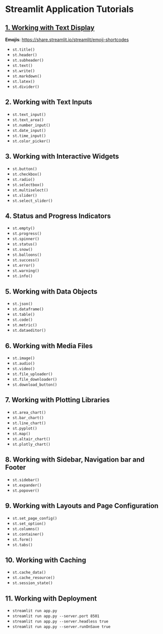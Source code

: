 # Streamlit Application Tutorials

## [1. Working with Text Display](<../Streamlit/Streamlit_Tutorial/01_working_with_text_display.py>)

**Emojis**: https://share.streamlit.io/streamlit/emoji-shortcodes

- `st.title()`
- `st.header()`
- `st.subheader()`
- `st.text()`
- `st.write()`
- `st.markdown()`
- `st.latex()`
- `st.divider()`

## 2. Working with Text Inputs
- `st.text_input()`
- `st.text_area()`
- `st.number_input()`
- `st.date_input()`
- `st.time_input()`
- `st.color_picker()`

## 3. Working with Interactive Widgets
- `st.button()`
- `st.checkbox()`
- `st.radio()`
- `st.selectbox()`
- `st.multiselect()`
- `st.slider()`
- `st.select_slider()`

## 4. Status and Progress Indicators
- `st.empty()`
- `st.progress()`
- `st.spinner()`
- `st.status()`
- `st.snow()`
- `st.balloons()`
- `st.success()`
- `st.error()`
- `st.warning()`
- `st.info()`

## 5. Working with Data Objects
- `st.json()`
- `st.dataframe()`
- `st.table()`
- `st.code()`
- `st.metric()`
- `st.dataeditor()`


## 6. Working with Media Files
- `st.image()`
- `st.audio()`
- `st.video()`
- `st.file_uploader()`
- `st.file_downloader()`
- `st.download_button()`


## 7. Working with Plotting Libraries
- `st.area_chart()`
- `st.bar_chart()`
- `st.line_chart()`
- `st.pyplot()`
- `st.map()`
- `st.altair_chart()`
- `st.plotly_chart()`


## 8. Working with Sidebar, Navigation bar and Footer
- `st.sidebar()`
- `st.expander()`
- `st.popover()`


## 9. Working with Layouts and Page Configuration
- `st.set_page_config()`
- `st.set_option()`
- `st.columns()`
- `st.container()`
- `st.form()`
- `st.tabs()`

## 10. Working with Caching
- `st.cache_data()`
- `st.cache_resource()`
- `st.session_state()`

## 11. Working with Deployment
- `streamlit run app.py`
- `streamlit run app.py --server.port 8501`
- `streamlit run app.py --server.headless true`
- `streamlit run app.py --server.runOnSave true`



